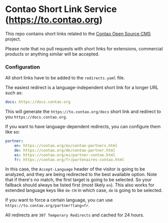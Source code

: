 # Contao Short Link Service (https://to.contao.org)

This repo contains short links related to the [Contao Open Source CMS](https://contao.org) project.

Please note that no pull requests with short links for extensions, commercial products or anything similar will
be accepted.

### Configuration

All short links have to be added to the `redirects.yaml` file.

The easiest redirect is a language-independent short link for a longer URL such as:

```yaml
docs: https://docs.contao.org
```

This will generate the `https://to.contao.org/docs` short link and redirect to you `https://docs.contao.org`.

If you want to have language-dependent redirects, you can configure them like so:

```yaml
partner:
    en: https://contao.org/en/contao-partners.html
    de: https://contao.org/de/contao-partner.html
    es: https://contao.org/es/partner-contao.html
    fr: https://contao.org/fr/partenaires-contao.html
```

In this case, the `Accept-Language` header of the visitor is going to be analyzed, and they are being redirected to the
best available option. Note that if there's no match, the first target is going to be selected. So your fallback should
always be listed first (most likely `en`).
This also works for extended language keys like `de-CH` in which case, `de` is going to be selected.

If you want to force a certain language, you can use `https://to.contao.org/partner?lang=fr`.

All redirects are `307 Temporary Redirects` and cached for 24 hours.

